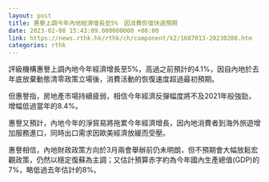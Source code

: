 ```yaml
---
layout: post
title: 惠譽上調今年內地經濟增長至5%　因消費恢復快過預期
date: 2023-02-08 15:43:09.000000000 +08:00
link: https://news.rthk.hk/rthk/ch/component/k2/1687013-20230208.htm
categories: rthk
---
```


評級機構惠譽上調內地今年經濟增長至5%，高過之前預計的4.1%，因自內地於去年底放棄動態清零政策立場後，消費活動的恢復速度超過最初預期。

但惠譽指，房地產市場持續疲弱，相信今年經濟反彈幅度將不及2021年般強勁，增幅低過當年的8.4%。

惠譽又預計，內地今年的淨貿易將拖累今年經濟增長，因內地消費者到海外旅遊增加服務進口，同時出口需求因歐美經濟放緩而受壓。

惠譽相信，內地財政政策方向於3月兩會舉辦前仍未明朗，但不預期會大幅放鬆宏觀政策，仍然以穩定復蘇為主調；又估計預算赤字約為今年國內生產總值(GDP)的7%，略低過去年估計的8%。
